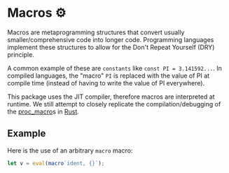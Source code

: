 # Macros ⚙️

Macros are metaprogramming structures that convert usually smaller/comprehensive code into longer code. Programming languages implement these structures to allow for the Don't Repeat Yourself (DRY) principle. 

A common example of these are `constants` like `const PI = 3.141592...`. In compiled languages, the "macro" `PI` is replaced with the value of PI at compile time (instead of having to write the value of PI everywhere). 

This package uses the JIT compiler, therefore macros are interpreted at runtime. We still attempt to closely replicate the compilation/debugging of the [proc_macro](https://doc.rust-lang.org/proc_macro/)s in [Rust](https://www.rust-lang.org/).

## Example

Here is the use of an arbitrary `macro` macro:
```typescript
let v = eval(macro`ident, {}`);
```